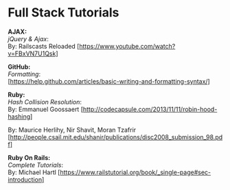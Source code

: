 # Full Stack Tutorials

**AJAX:**<br>
_jQuery & Ajax_:<br>
By: Railscasts Reloaded
[https://www.youtube.com/watch?v=FBxVN7U1Qsk]

**GitHub:**<br>
_Formatting_:<br>
[https://help.github.com/articles/basic-writing-and-formatting-syntax/]

**Ruby:**<br>
_Hash Collision Resolution_:<br>
By: Emmanuel Goossaert
[http://codecapsule.com/2013/11/11/robin-hood-hashing]

By: Maurice Herlihy, Nir Shavit, Moran Tzafrir
[http://people.csail.mit.edu/shanir/publications/disc2008_submission_98.pdf]

**Ruby On Rails:**<br>
_Complete Tutorials_:<br>
By: Michael Hartl
[https://www.railstutorial.org/book/_single-page#sec-introduction]
